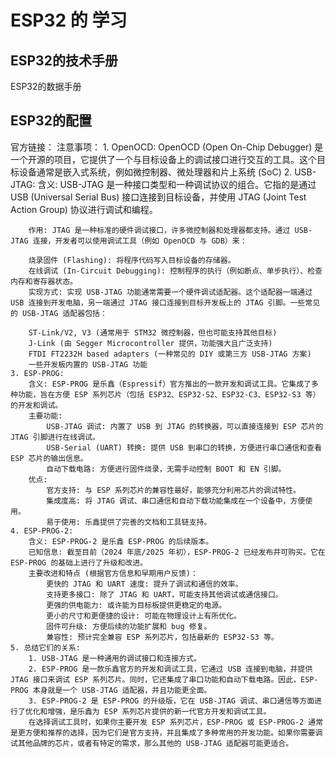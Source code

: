 # ESP32 的 学习

## ESP32的技术手册
   ESP32的数据手册

## ESP32的配置
   官方链接：
   注意事项：
    1. OpenOCD: OpenOCD (Open On-Chip Debugger) 是一个开源的项目，它提供了一个与目标设备上的调试接口进行交互的工具。这个目标设备通常是嵌入式系统，例如微控制器、微处理器和片上系统 (SoC)
    2. USB-JTAG:
        含义: USB-JTAG 是一种接口类型和一种调试协议的组合。它指的是通过 USB (Universal Serial Bus) 接口连接到目标设备，并使用 JTAG (Joint Test Action Group) 协议进行调试和编程。

        作用: JTAG 是一种标准的硬件调试接口，许多微控制器和处理器都支持。通过 USB-JTAG 连接，开发者可以使用调试工具（例如 OpenOCD 与 GDB）来：

        烧录固件 (Flashing): 将程序代码写入目标设备的存储器。
        在线调试 (In-Circuit Debugging): 控制程序的执行（例如断点、单步执行）、检查内存和寄存器状态。
        实现方式: 实现 USB-JTAG 功能通常需要一个硬件调试适配器。这个适配器一端通过 USB 连接到开发电脑，另一端通过 JTAG 接口连接到目标开发板上的 JTAG 引脚。一些常见的 USB-JTAG 适配器包括：

        ST-Link/V2, V3 (通常用于 STM32 微控制器，但也可能支持其他目标)
        J-Link (由 Segger Microcontroller 提供，功能强大且广泛支持)
        FTDI FT2232H based adapters (一种常见的 DIY 或第三方 USB-JTAG 方案)
        一些开发板内置的 USB-JTAG 功能
    3. ESP-PROG:
        含义: ESP-PROG 是乐鑫（Espressif）官方推出的一款开发和调试工具。它集成了多种功能，旨在方便 ESP 系列芯片（包括 ESP32、ESP32-S2、ESP32-C3、ESP32-S3 等）的开发和调试。
        主要功能:
            USB-JTAG 调试: 内置了 USB 到 JTAG 的转换器，可以直接连接到 ESP 芯片的 JTAG 引脚进行在线调试。
            USB-Serial (UART) 转换: 提供 USB 到串口的转换，方便进行串口通信和查看 ESP 芯片的输出信息。
            自动下载电路: 方便进行固件烧录，无需手动控制 BOOT 和 EN 引脚。
        优点:
            官方支持: 与 ESP 系列芯片的兼容性最好，能够充分利用芯片的调试特性。
            集成度高: 将 JTAG 调试、串口通信和自动下载功能集成在一个设备中，方便使用。
            易于使用: 乐鑫提供了完善的文档和工具链支持。
    4. ESP-PROG-2:
        含义: ESP-PROG-2 是乐鑫 ESP-PROG 的后续版本。
        已知信息: 截至目前（2024 年底/2025 年初），ESP-PROG-2 已经发布并可购买。它在 ESP-PROG 的基础上进行了升级和改进。
        主要改进和特点 (根据官方信息和早期用户反馈)：
            更快的 JTAG 和 UART 速度: 提升了调试和通信的效率。
            支持更多接口: 除了 JTAG 和 UART，可能支持其他调试或通信接口。
            更强的供电能力: 或许能为目标板提供更稳定的电源。
            更小的尺寸和更便捷的设计: 可能在物理设计上有所优化。
            固件可升级: 方便后续的功能扩展和 bug 修复。
            兼容性: 预计完全兼容 ESP 系列芯片，包括最新的 ESP32-S3 等。
    5. 总结它们的关系:
        1. USB-JTAG 是一种通用的调试接口和连接方式。
        2. ESP-PROG 是一款乐鑫官方的开发和调试工具，它通过 USB 连接到电脑，并提供 JTAG 接口来调试 ESP 系列芯片。同时，它还集成了串口功能和自动下载电路。因此，ESP-PROG 本身就是一个 USB-JTAG 适配器，并且功能更全面。
        3. ESP-PROG-2 是 ESP-PROG 的升级版，它在 USB-JTAG 调试、串口通信等方面进行了优化和增强，是乐鑫为 ESP 系列芯片提供的新一代官方开发和调试工具。
        在选择调试工具时，如果你主要开发 ESP 系列芯片，ESP-PROG 或 ESP-PROG-2 通常是更方便和推荐的选择，因为它们是官方支持，并且集成了多种常用的开发功能。如果你需要调试其他品牌的芯片，或者有特定的需求，那么其他的 USB-JTAG 适配器可能更适合。